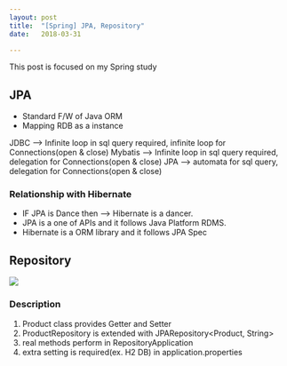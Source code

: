 ```yaml
---
layout: post
title:  "[Spring] JPA, Repository"
date:   2018-03-31

---
```


This post is focused on my Spring study

## JPA

+ Standard F/W of Java ORM
+ Mapping RDB as a instance

JDBC --> Infinite loop in sql query required, infinite loop for Connections(open & close)
Mybatis --> Infinite loop in sql query required, delegation for Connections(open & close)
JPA --> automata for sql query, delegation for Connections(open & close)

### Relationship with Hibernate

+ IF JPA is Dance then --> Hibernate is a dancer.
+ JPA is a one of APIs and it follows Java Platform RDMS.
+ Hibernate is a ORM library and it follows JPA Spec

## Repository

<img src="https://cdn-images-1.medium.com/max/1000/1*1wdFCK-ldG6WLlGaAbwqFQ.png">

### Description

1. Product class provides Getter and Setter
2. ProductRepository is extended with JPARepository<Product, String>
3. real methods perform in RepositoryApplication
4. extra setting is required(ex. H2 DB) in application.properties
